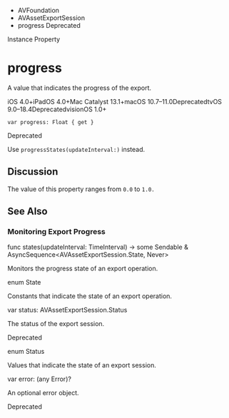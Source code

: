 

- AVFoundation
- AVAssetExportSession
-  progress Deprecated

Instance Property

# progress

A value that indicates the progress of the export.

iOS 4.0+iPadOS 4.0+Mac Catalyst 13.1+macOS 10.7–11.0DeprecatedtvOS 9.0–18.4DeprecatedvisionOS 1.0+

``` source
var progress: Float { get }
```

Deprecated

Use `progressStates(updateInterval:)` instead.

## Discussion

The value of this property ranges from `0.0` to `1.0.`

## See Also

### Monitoring Export Progress

func states(updateInterval: TimeInterval) -> some Sendable &amp; AsyncSequence&lt;AVAssetExportSession.State, Never> 

Monitors the progress state of an export operation.

enum State

Constants that indicate the state of an export operation.

var status: AVAssetExportSession.Status

The status of the export session.

Deprecated

enum Status

Values that indicate the state of an export session.

var error: (any Error)?

An optional error object.

Deprecated

